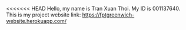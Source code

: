 <<<<<<< HEAD
Hello, my name is Tran Xuan Thoi. My ID is 001137640. This is my project website link: https://fptgreenwich-website.herokuapp.com/
